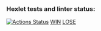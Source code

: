 ### Hexlet tests and linter status:
[![Actions Status](https://github.com/DariaTroitskaia/java-project-61/actions/workflows/hexlet-check.yml/badge.svg)](https://github.com/DariaTroitskaia/java-project-61/actions)
[WIN](https://asciinema.org/a/zbaMub4rGgMd2CeCvudIDRI0j)
[LOSE](https://asciinema.org/a/JiBNQPuylRrESc2avj9AciUzY)
